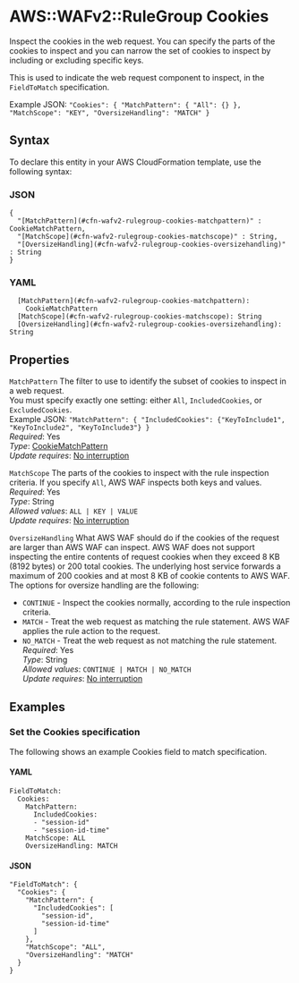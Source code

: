 # AWS::WAFv2::RuleGroup Cookies<a name="aws-properties-wafv2-rulegroup-cookies"></a>

Inspect the cookies in the web request\. You can specify the parts of the cookies to inspect and you can narrow the set of cookies to inspect by including or excluding specific keys\.

This is used to indicate the web request component to inspect, in the `FieldToMatch` specification\.

Example JSON: `"Cookies": { "MatchPattern": { "All": {} }, "MatchScope": "KEY", "OversizeHandling": "MATCH" }`

## Syntax<a name="aws-properties-wafv2-rulegroup-cookies-syntax"></a>

To declare this entity in your AWS CloudFormation template, use the following syntax:

### JSON<a name="aws-properties-wafv2-rulegroup-cookies-syntax.json"></a>

```
{
  "[MatchPattern](#cfn-wafv2-rulegroup-cookies-matchpattern)" : CookieMatchPattern,
  "[MatchScope](#cfn-wafv2-rulegroup-cookies-matchscope)" : String,
  "[OversizeHandling](#cfn-wafv2-rulegroup-cookies-oversizehandling)" : String
}
```

### YAML<a name="aws-properties-wafv2-rulegroup-cookies-syntax.yaml"></a>

```
  [MatchPattern](#cfn-wafv2-rulegroup-cookies-matchpattern):
    CookieMatchPattern
  [MatchScope](#cfn-wafv2-rulegroup-cookies-matchscope): String
  [OversizeHandling](#cfn-wafv2-rulegroup-cookies-oversizehandling): String
```

## Properties<a name="aws-properties-wafv2-rulegroup-cookies-properties"></a>

`MatchPattern` <a name="cfn-wafv2-rulegroup-cookies-matchpattern"></a>
The filter to use to identify the subset of cookies to inspect in a web request\.  
You must specify exactly one setting: either `All`, `IncludedCookies`, or `ExcludedCookies`\.  
Example JSON: `"MatchPattern": { "IncludedCookies": {"KeyToInclude1", "KeyToInclude2", "KeyToInclude3"} }`  
_Required_: Yes  
_Type_: [CookieMatchPattern](aws-properties-wafv2-rulegroup-cookiematchpattern.md)  
_Update requires_: [No interruption](https://docs.aws.amazon.com/AWSCloudFormation/latest/UserGuide/using-cfn-updating-stacks-update-behaviors.html#update-no-interrupt)

`MatchScope` <a name="cfn-wafv2-rulegroup-cookies-matchscope"></a>
The parts of the cookies to inspect with the rule inspection criteria\. If you specify `All`, AWS WAF inspects both keys and values\.  
_Required_: Yes  
_Type_: String  
_Allowed values_: `ALL | KEY | VALUE`  
_Update requires_: [No interruption](https://docs.aws.amazon.com/AWSCloudFormation/latest/UserGuide/using-cfn-updating-stacks-update-behaviors.html#update-no-interrupt)

`OversizeHandling` <a name="cfn-wafv2-rulegroup-cookies-oversizehandling"></a>
What AWS WAF should do if the cookies of the request are larger than AWS WAF can inspect\. AWS WAF does not support inspecting the entire contents of request cookies when they exceed 8 KB \(8192 bytes\) or 200 total cookies\. The underlying host service forwards a maximum of 200 cookies and at most 8 KB of cookie contents to AWS WAF\.  
The options for oversize handling are the following:

- `CONTINUE` \- Inspect the cookies normally, according to the rule inspection criteria\.
- `MATCH` \- Treat the web request as matching the rule statement\. AWS WAF applies the rule action to the request\.
- `NO_MATCH` \- Treat the web request as not matching the rule statement\.
  _Required_: Yes  
  _Type_: String  
  _Allowed values_: `CONTINUE | MATCH | NO_MATCH`  
  _Update requires_: [No interruption](https://docs.aws.amazon.com/AWSCloudFormation/latest/UserGuide/using-cfn-updating-stacks-update-behaviors.html#update-no-interrupt)

## Examples<a name="aws-properties-wafv2-rulegroup-cookies--examples"></a>

### Set the Cookies specification<a name="aws-properties-wafv2-rulegroup-cookies--examples--Set_the_Cookies_specification_"></a>

The following shows an example Cookies field to match specification\.

#### YAML<a name="aws-properties-wafv2-rulegroup-cookies--examples--Set_the_Cookies_specification_--yaml"></a>

```
FieldToMatch:
  Cookies:
    MatchPattern:
      IncludedCookies:
      - "session-id"
      - "session-id-time"
    MatchScope: ALL
    OversizeHandling: MATCH
```

#### JSON<a name="aws-properties-wafv2-rulegroup-cookies--examples--Set_the_Cookies_specification_--json"></a>

```
"FieldToMatch": {
  "Cookies": {
    "MatchPattern": {
      "IncludedCookies": [
        "session-id",
        "session-id-time"
      ]
    },
    "MatchScope": "ALL",
    "OversizeHandling": "MATCH"
  }
}
```
